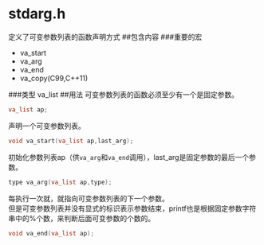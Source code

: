 stdarg.h
===========
定义了可变参数列表的函数声明方式
##包含内容
###重要的宏
- va_start
- va_arg
- va_end
- va_copy(C99,C++11)

###类型
va_list
##用法
可变参数列表的函数必须至少有一个是固定参数。
```c
va_list ap;
```
声明一个可变参数列表。
```c
void va_start(va_list ap,last_arg);
```
初始化参数列表ap（供`va_arg`和`va_end`调用），last_arg是固定参数的最后一个参数。
```c
type va_arg(va_list ap,type);
```
每执行一次就，就指向可变参数列表的下一个参数。  
但是可变参数列表并没有显式的标识表示参数结束，printf也是根据固定参数字符串中的%个数，来判断后面可变参数的个数的。

```c
void va_end(va_list ap);
```

